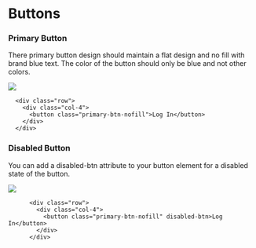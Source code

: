# Buttons

### Primary Button

There primary button design should maintain a flat design and no fill with brand blue text. The color of the button should only be blue and not other colors.

![](/assets/login-button-dd.jpg)

```
  <div class="row">
    <div class="col-4">
      <button class="primary-btn-nofill">Log In</button>
    </div>
  </div>
```

### Disabled Button

You can add a disabled-btn attribute to your button element for a disabled state of the button.

![](/assets/disabled-btn-dd.jpg)

```
      <div class="row">
        <div class="col-4">
          <button class="primary-btn-nofill" disabled-btn>Log In</button>
        </div>
      </div>
```



